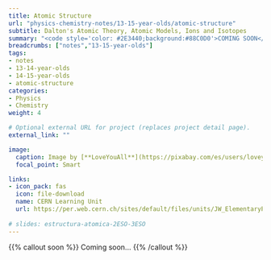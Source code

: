 ```yaml
---
title: Atomic Structure
url: "physics-chemistry-notes/13-15-year-olds/atomic-structure"
subtitle: Dalton's Atomic Theory, Atomic Models, Ions and Isotopes
summary: "<code style='color: #2E3440;background:#88C0D0'>COMING SOON</code> <br> Dalton's Atomic Theory, Atomic Models, Ions and Isotopes."
breadcrumbs: ["notes","13-15-year-olds"]
tags:
- notes
- 13-14-year-olds
- 14-15-year-olds
- atomic-structure
categories:
- Physics
- Chemistry
weight: 4

# Optional external URL for project (replaces project detail page).
external_link: ""

image:
  caption: Image by [**LoveYouAll**](https://pixabay.com/es/users/loveyouall-3307648/) on [Pixabay](https://pixabay.com/es/)
  focal_point: Smart

links:
- icon_pack: fas
  icon: file-download
  name: CERN Learning Unit
  url: https://per.web.cern.ch/sites/default/files/units/JW_ElementaryParticles_LearningUnit.pdf
  
# slides: estructura-atomica-2ESO-3ESO  
---
```


{{% callout soon %}}
Coming soon...
{{% /callout %}}
